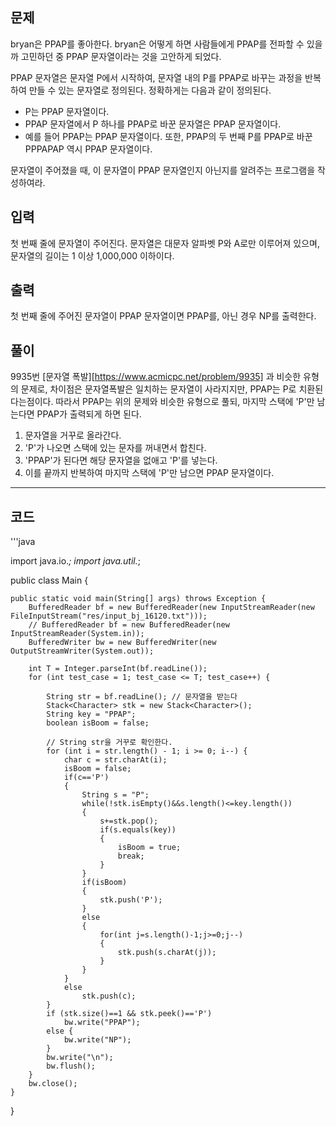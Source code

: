 문제
-----------------
bryan은 PPAP를 좋아한다. bryan은 어떻게 하면 사람들에게 PPAP를 전파할 수 있을까 고민하던 중 PPAP 문자열이라는 것을 고안하게 되었다.

PPAP 문자열은 문자열 P에서 시작하여, 문자열 내의 P를 PPAP로 바꾸는 과정을 반복하여 만들 수 있는 문자열로 정의된다. 정확하게는 다음과 같이 정의된다.

* P는 PPAP 문자열이다.
* PPAP 문자열에서 P 하나를 PPAP로 바꾼 문자열은 PPAP 문자열이다.
* 예를 들어 PPAP는 PPAP 문자열이다. 또한, PPAP의 두 번째 P를 PPAP로 바꾼 PPPAPAP 역시 PPAP 문자열이다.

문자열이 주어졌을 때, 이 문자열이 PPAP 문자열인지 아닌지를 알려주는 프로그램을 작성하여라.

입력
----------------
첫 번째 줄에 문자열이 주어진다. 문자열은 대문자 알파벳 P와 A로만 이루어져 있으며, 문자열의 길이는 1 이상 1,000,000 이하이다.

출력
----------------
첫 번째 줄에 주어진 문자열이 PPAP 문자열이면 PPAP를, 아닌 경우 NP를 출력한다.

풀이
----------------
9935번 [문자열 폭발][https://www.acmicpc.net/problem/9935] 과 비슷한 유형의 문제로,
차이점은 문자열폭발은 일치하는 문자열이 사라지지만, PPAP는 P로 치환된다는점이다.
따라서 PPAP는 위의 문제와 비슷한 유형으로 풀되, 마지막 스택에 'P'만 남는다면 PPAP가 출력되게 하면 된다.
  1. 문자열을 거꾸로 올라간다.
  2. 'P'가 나오면 스택에 있는 문자를 꺼내면서 합친다.
  3. 'PPAP'가 된다면 해당 문자열을 없애고 'P'를 넣는다.
  4. 이를 끝까지 반복하여 마지막 스택에 'P'만 남으면 PPAP 문자열이다.


***

코드
---------------

'''java

import java.io.*;
import java.util.*;

public class Main {

	public static void main(String[] args) throws Exception {
		BufferedReader bf = new BufferedReader(new InputStreamReader(new FileInputStream("res/input_bj_16120.txt")));
		// BufferedReader bf = new BufferedReader(new InputStreamReader(System.in));
		BufferedWriter bw = new BufferedWriter(new OutputStreamWriter(System.out));
		
		int T = Integer.parseInt(bf.readLine());
		for (int test_case = 1; test_case <= T; test_case++) {
			
			String str = bf.readLine(); // 문자열을 받는다
			Stack<Character> stk = new Stack<Character>();
			String key = "PPAP";
			boolean isBoom = false;
			
			// String str을 거꾸로 확인한다.
			for (int i = str.length() - 1; i >= 0; i--) {
				char c = str.charAt(i);
				isBoom = false;
				if(c=='P')
				{
					String s = "P";
					while(!stk.isEmpty()&&s.length()<=key.length())
					{
						s+=stk.pop();
						if(s.equals(key))
						{
							isBoom = true;
							break;
						}
					}
					if(isBoom)
					{
						stk.push('P');
					}
					else
					{
						for(int j=s.length()-1;j>=0;j--)
						{
							stk.push(s.charAt(j));
						}
					}
				}
				else
					stk.push(c);
			}		
			if (stk.size()==1 && stk.peek()=='P')
				bw.write("PPAP");
			else {
				bw.write("NP");
			}
			bw.write("\n");
			bw.flush();
		}
		bw.close();
	}

}
